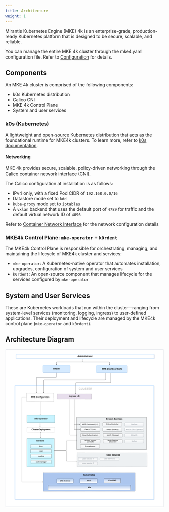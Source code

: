 ```yaml
---
title: Architecture
weight: 1
---
```


Mirantis Kubernetes Engine (MKE) 4k is an enterprise-grade, production-ready
Kubernetes platform that is designed to be secure, scalable, and reliable.

You can manage the entire MKE 4k cluster through the mke4.yaml configuration
file. Refer to [Configuration](../configuration) for details.

## Components

An MKE 4k cluster is comprised of the following components:

- k0s Kubernetes distribution
- Calico CNI
- MKE 4k Control Plane
- System and user services


### k0s (Kubernetes)
A lightweight and open-source Kubernetes distribution that acts as the foundational runtime for MKE4k clusters.
To learn more, refer to [k0s documentation](https://docs.k0sproject.io/stable//).

#### Networking

MKE 4k provides secure, scalable, policy-driven networking through the Calico container network interface (CNI).

The Calico configuration at installation is as follows:
- IPv4 only, with a fixed Pod CIDR of `192.168.0.0/16`
- Datastore mode set to `kdd`
- `kube-proxy` mode set to `iptables`
- A `vxlan` backend that uses the default port of `4789` for traffic and the default virtual network ID of `4096`

Refer to [Container Network Interface](../cni) for the network configuration details

### MKE4k Control Plane: `mke-operator` + `k0rdent`

The MKE4k Control Plane is responsible for orchestrating, managing, and maintaining the lifecycle of MKE4k cluster and services:

* `mke-operator`: A Kubernetes-native operator that automates installation, upgrades, configuration of system and user services 
* `k0rdent`: An open-source component that manages lifecycle for the services configured by `mke-operator`


## System and User Services

These are Kubernetes workloads that run within the cluster—ranging from system-level services (monitoring, logging, ingress) to user-defined applications. 
Their deployment and lifecycle are managed by the MKE4k control plane (`mke-operator` and `k0rdent`).

## Architecture Diagram

![img.png](img.png)

<!-- ### Data Plane -->

<!-- [Discuss the data plane components and their functions] -->

<!-- ## High-Level Diagram -->

<!-- [Include a high-level diagram illustrating the MKE 4k architecture] -->

<!-- ## Deployment considerations -->

<!-- [Highlight any important considerations for deploying MKE 4k] -->

<!-- ## Conclusion [Wrap up the document with a conclusion or summary] -->

<!-- ### Control plane -->

<!-- [Discuss the control plane component and its function] -->
